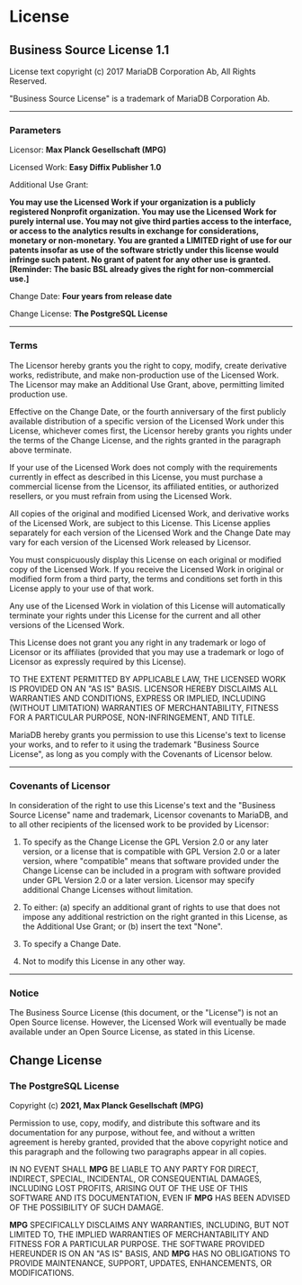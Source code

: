 # License

## Business Source License 1.1

License text copyright (c) 2017 MariaDB Corporation Ab, All Rights Reserved.

"Business Source License" is a trademark of MariaDB Corporation Ab.

-----------------------------------------------------------------------------

### Parameters

Licensor:             __Max Planck Gesellschaft (MPG)__

Licensed Work:        __Easy Diffix Publisher 1.0__

Additional Use Grant:

  __You may use the Licensed Work if your organization is a publicly registered Nonprofit organization.
  You may use the Licensed Work for purely internal use. You may not give third parties access to the
  interface, or access to the analytics results in exchange for considerations, monetary or non-monetary.
  You are granted a LIMITED right of use for our patents insofar as use of the software strictly under this
  license would infringe such patent. No grant of patent for any other use is granted.
  [Reminder: The basic BSL already gives the right for non-commercial use.]__

Change Date:          __Four years from release date__

Change License:       __The PostgreSQL License__

-----------------------------------------------------------------------------

### Terms

The Licensor hereby grants you the right to copy, modify, create derivative
works, redistribute, and make non-production use of the Licensed Work. The
Licensor may make an Additional Use Grant, above, permitting limited
production use.

Effective on the Change Date, or the fourth anniversary of the first publicly
available distribution of a specific version of the Licensed Work under this
License, whichever comes first, the Licensor hereby grants you rights under
the terms of the Change License, and the rights granted in the paragraph
above terminate.

If your use of the Licensed Work does not comply with the requirements
currently in effect as described in this License, you must purchase a
commercial license from the Licensor, its affiliated entities, or authorized
resellers, or you must refrain from using the Licensed Work.

All copies of the original and modified Licensed Work, and derivative works
of the Licensed Work, are subject to this License. This License applies
separately for each version of the Licensed Work and the Change Date may vary
for each version of the Licensed Work released by Licensor.

You must conspicuously display this License on each original or modified copy
of the Licensed Work. If you receive the Licensed Work in original or
modified form from a third party, the terms and conditions set forth in this
License apply to your use of that work.

Any use of the Licensed Work in violation of this License will automatically
terminate your rights under this License for the current and all other
versions of the Licensed Work.

This License does not grant you any right in any trademark or logo of
Licensor or its affiliates (provided that you may use a trademark or logo of
Licensor as expressly required by this License).

TO THE EXTENT PERMITTED BY APPLICABLE LAW, THE LICENSED WORK IS PROVIDED ON
AN "AS IS" BASIS. LICENSOR HEREBY DISCLAIMS ALL WARRANTIES AND CONDITIONS,
EXPRESS OR IMPLIED, INCLUDING (WITHOUT LIMITATION) WARRANTIES OF
MERCHANTABILITY, FITNESS FOR A PARTICULAR PURPOSE, NON-INFRINGEMENT, AND
TITLE.

MariaDB hereby grants you permission to use this License's text to license
your works, and to refer to it using the trademark "Business Source License",
as long as you comply with the Covenants of Licensor below.

-----------------------------------------------------------------------------

### Covenants of Licensor

In consideration of the right to use this License's text and the "Business
Source License" name and trademark, Licensor covenants to MariaDB, and to all
other recipients of the licensed work to be provided by Licensor:

1. To specify as the Change License the GPL Version 2.0 or any later version,
   or a license that is compatible with GPL Version 2.0 or a later version,
   where "compatible" means that software provided under the Change License can
   be included in a program with software provided under GPL Version 2.0 or a
   later version. Licensor may specify additional Change Licenses without
   limitation.

2. To either: (a) specify an additional grant of rights to use that does not
   impose any additional restriction on the right granted in this License, as
   the Additional Use Grant; or (b) insert the text "None".

3. To specify a Change Date.

4. Not to modify this License in any other way.

-----------------------------------------------------------------------------

### Notice

The Business Source License (this document, or the "License") is not an Open
Source license. However, the Licensed Work will eventually be made available
under an Open Source License, as stated in this License.


## Change License

### The PostgreSQL License

Copyright (c) __2021, Max Planck Gesellschaft (MPG)__

Permission to use, copy, modify, and distribute this software and its documentation for any purpose, without fee, and
without a written agreement is hereby granted, provided that the above copyright notice and this paragraph and the
following two paragraphs appear in all copies.

IN NO EVENT SHALL __MPG__ BE LIABLE TO ANY PARTY FOR DIRECT, INDIRECT, SPECIAL, INCIDENTAL, OR CONSEQUENTIAL DAMAGES,
INCLUDING LOST PROFITS, ARISING OUT OF THE USE OF THIS SOFTWARE AND ITS DOCUMENTATION, EVEN IF __MPG__ HAS BEEN ADVISED
OF THE POSSIBILITY OF SUCH DAMAGE.

__MPG__ SPECIFICALLY DISCLAIMS ANY WARRANTIES, INCLUDING, BUT NOT LIMITED TO, THE IMPLIED WARRANTIES OF MERCHANTABILITY
AND FITNESS FOR A PARTICULAR PURPOSE. THE SOFTWARE PROVIDED HEREUNDER IS ON AN "AS IS" BASIS, AND __MPG__ HAS NO
OBLIGATIONS TO PROVIDE MAINTENANCE, SUPPORT, UPDATES, ENHANCEMENTS, OR MODIFICATIONS.
